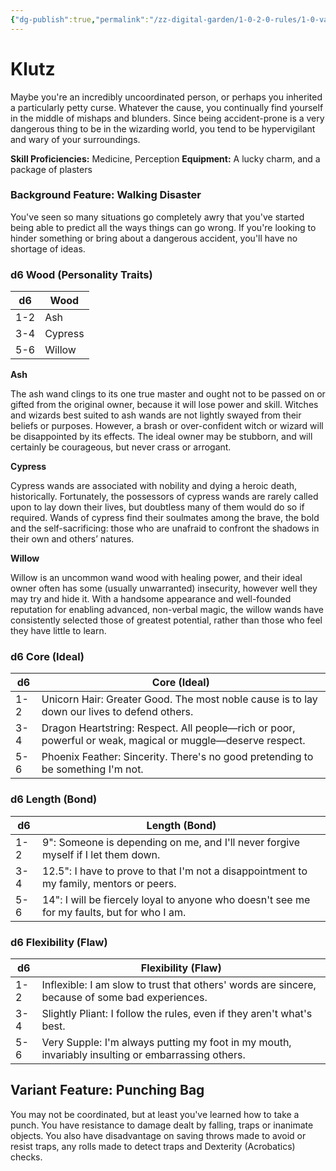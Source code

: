 ```yaml
---
{"dg-publish":true,"permalink":"/zz-digital-garden/1-0-2-0-rules/1-0-variant-rules/1-6-1-5-background-klutz/"}
---
```


# Klutz

Maybe you're an incredibly uncoordinated person, or perhaps you inherited a particularly petty curse. Whatever the cause, you continually find yourself in the middle of mishaps and blunders. Since being accident-prone is a very dangerous thing to be in the wizarding world, you tend to be hypervigilant and wary of your surroundings.

**Skill Proficiencies:** Medicine, Perception
**Equipment:** A lucky charm, and a package of plasters

### Background Feature: Walking Disaster

You've seen so many situations go completely awry that you've started being able to predict all the ways things can go wrong. If you're looking to hinder something or bring about a dangerous accident, you'll have no shortage of ideas.

### **d6 Wood (Personality Traits)**

| d6  | Wood     |
| --- | -------- |
| 1-2 | Ash      |
| 3-4 | Cypress  |
| 5-6 | Willow   |

**Ash**

The ash wand clings to its one true master and ought not to be passed on or gifted from the original owner, because it will lose power and skill. Witches and wizards best suited to ash wands are not lightly swayed from their beliefs or purposes. However, a brash or over-confident witch or wizard will be disappointed by its effects. The ideal owner may be stubborn, and will certainly be courageous, but never crass or arrogant.

**Cypress**

Cypress wands are associated with nobility and dying a heroic death, historically. Fortunately, the possessors of cypress wands are rarely called upon to lay down their lives, but doubtless many of them would do so if required. Wands of cypress find their soulmates among the brave, the bold and the self-sacrificing: those who are unafraid to confront the shadows in their own and others’ natures.

**Willow**

Willow is an uncommon wand wood with healing power, and their ideal owner often has some (usually unwarranted) insecurity, however well they may try and hide it. With a handsome appearance and well-founded reputation for enabling advanced, non-verbal magic, the willow wands have consistently selected those of greatest potential, rather than those who feel they have little to learn.

### **d6 Core (Ideal)**

| d6  | Core (Ideal)                                                                |
| --- | --------------------------------------------------------------------------- |
| 1-2 | Unicorn Hair: Greater Good. The most noble cause is to lay down our lives to defend others. |
| 3-4 | Dragon Heartstring: Respect. All people—rich or poor, powerful or weak, magical or muggle—deserve respect. |
| 5-6 | Phoenix Feather: Sincerity. There's no good pretending to be something I'm not. |
### **d6 Length (Bond)**

| d6  | Length (Bond)                                                                                                    |
| --- | ---------------------------------------------------------------------------------------------------------------- |
| 1-2 | 9": Someone is depending on me, and I'll never forgive myself if I let them down.                               |
| 3-4 | 12.5": I have to prove to that I'm not a disappointment to my family, mentors or peers.                                            |
| 5-6 | 14": I will be fiercely loyal to anyone who doesn't see me for my faults, but for who I am.                                        |
### **d6 Flexibility (Flaw)**

| d6  | Flexibility (Flaw)                                                                  |
| --- | ----------------------------------------------------------------------------------- |
| 1-2 | Inflexible: I am slow to trust that others' words are sincere, because of some bad experiences. |
| 3-4 | Slightly Pliant: I follow the rules, even if they aren't what's best.                       |
| 5-6 | Very Supple: I'm always putting my foot in my mouth, invariably insulting or embarrassing others. |
## Variant Feature: Punching Bag

You may not be coordinated, but at least you've learned how to take a punch. You have resistance to damage dealt by falling, traps or inanimate objects. You also have disadvantage on saving throws made to avoid or resist traps, any rolls made to detect traps and Dexterity (Acrobatics) checks.